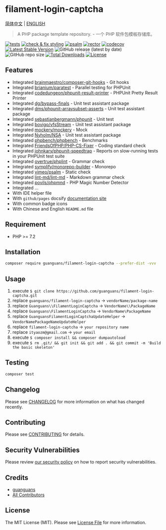 # filament-login-captcha

[简体中文](README-zh_CN.md) | [ENGLISH](README.md)

> A PHP package template repository. - 一个 PHP 软件包模板存储库。

[![tests](https://github.com/guanguans/filament-login-captcha/workflows/tests/badge.svg)](https://github.com/guanguans/filament-login-captcha/actions)
[![check & fix styling](https://github.com/guanguans/filament-login-captcha/actions/workflows/php-cs-fixer.yml/badge.svg)](https://github.com/guanguans/filament-login-captcha/actions)
[![psalm](https://github.com/guanguans/filament-login-captcha/actions/workflows/psalm.yml/badge.svg)](https://github.com/guanguans/filament-login-captcha/actions/workflows/psalm.yml)
[![rector](https://github.com/guanguans/filament-login-captcha/actions/workflows/rector.yml/badge.svg)](https://github.com/guanguans/filament-login-captcha/actions/workflows/rector.yml)
[![codecov](https://codecov.io/gh/guanguans/filament-login-captcha/branch/main/graph/badge.svg?token=URGFAWS6S4)](https://codecov.io/gh/guanguans/filament-login-captcha)
[![Latest Stable Version](https://poser.pugx.org/guanguans/filament-login-captcha/v)](https://packagist.org/packages/guanguans/filament-login-captcha)
![GitHub release (latest by date)](https://img.shields.io/github/v/release/guanguans/filament-login-captcha)
![GitHub repo size](https://img.shields.io/github/repo-size/guanguans/filament-login-captcha)
[![Total Downloads](https://poser.pugx.org/guanguans/filament-login-captcha/downloads)](https://packagist.org/packages/guanguans/filament-login-captcha)
[![License](https://poser.pugx.org/guanguans/filament-login-captcha/license)](https://packagist.org/packages/guanguans/filament-login-captcha)

## Features

* Integrated [brainmaestro/composer-git-hooks](https://github.com/BrainMaestro/composer-git-hooks) - Git hooks
* Integrated [brianium/paratest](https://github.com/paratestphp/paratest) - Parallel testing for PHPUnit
* Integrated [codedungeon/phpunit-result-printer](https://github.com/mikeerickson/phpunit-pretty-result-printer) - PHPUnit Pretty Result Printer
* Integrated [dg/bypass-finals](https://github.com/rdohms/dg/bypass-finals) - Unit test assistant package
* Integrated [dms/phpunit-arraysubset-asserts](https://github.com/rdohms/phpunit-arraysubset-asserts) - Unit test assistant package
* Integrated [sebastianbergmann/phpunit](https://github.com/sebastianbergmann/phpunit) - Unit test
* Integrated [bovigo/vfsStream](https://github.com/bovigo/vfsStream) - Unit test assistant package
* Integrated [mockery/mockery](https://github.com/mockery/mockery) - Mock
* Integrated [Nyholm/NSA](https://github.com/Nyholm/NSA) - Unit test assistant package
* Integrated [phpbench/phpbench](https://github.com/phpbench/phpbench) - Benchmarks  
* Integrated [FriendsOfPHP/PHP-CS-Fixer](https://github.com/FriendsOfPHP/PHP-CS-Fixer) - Coding standard check
* Integrated [johnkary/phpunit-speedtrap](https://github.com/johnkary/phpunit-speedtrap) - Reports on slow-running tests in your PHPUnit test suite
* Integrated [overtrue/phplint](https://github.com/overtrue/phplint) - Grammar check
* Integrated [symplify/monorepo-builder](https://github.com/symplify/monorepo-builder) - Monorepo
* Integrated [vimeo/psalm](https://github.com/vimeo/psalm) - Static check
* Integrated [lint-md/lint-md](https://github.com/lint-md/lint-md) - Markdown grammar check
* Integrated [povils/phpmnd](https://github.com/povils/phpmnd) - PHP Magic Number Detector
* Integrated ...
* With IDE helper file
* With `github/pages` docsify [documentation site](https://guanguans.github.io/filament-login-captcha/)
* With common badge icons
* With Chinese and English `README.md` file

## Requirement

* PHP >= 7.2

## Installation

```bash
composer require guanguans/filament-login-captcha --prefer-dist -vvv
```

## Usage

1. execute `$ git clone https://github.com/guanguans/filament-login-captcha.git`
2. replace `guanguans/filament-login-captcha` -> `vendorName/package-name`
3. replace `Guanguans\\FilamentLoginCaptcha` -> `VendorName\\PackageName`
4. replace `Guanguans\FilamentLoginCaptcha` -> `VendorName\PackageName`
5. replace `GuanguansFilamentLoginCaptchaUpdateHelper` -> `VendorNamePackageNameUpdateHelper`
6. replace `filament-login-captcha` -> `your repository name`
7. replace `ityaozm@gmail.com` -> `your email`
8. execute `$ composer install && composer dumpautoload`  
9. execute `$ rm .git/ && git init && git add . && git commit -m 'Build the basic skeleton'`

## Testing

```bash
composer test
```

## Changelog

Please see [CHANGELOG](CHANGELOG.md) for more information on what has changed recently.

## Contributing

Please see [CONTRIBUTING](.github/CONTRIBUTING.md) for details.

## Security Vulnerabilities

Please review [our security policy](../../security/policy) on how to report security vulnerabilities.

## Credits

* [guanguans](https://github.com/guanguans)
* [All Contributors](../../contributors)

## License

The MIT License (MIT). Please see [License File](LICENSE) for more information.
